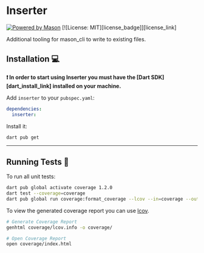 # Inserter

[![Powered by Mason](https://img.shields.io/endpoint?url=https%3A%2F%2Ftinyurl.com%2Fmason-badge)](https://github.com/felangel/mason)
[![License: MIT][license_badge]][license_link]

Additional tooling for mason_cli to write to existing files.

## Installation 💻

**❗ In order to start using Inserter you must have the [Dart SDK][dart_install_link] installed on your machine.**

Add `inserter` to your `pubspec.yaml`:

```yaml
dependencies:
  inserter:
```

Install it:

```sh
dart pub get
```

---

## Running Tests 🧪

To run all unit tests:

```sh
dart pub global activate coverage 1.2.0
dart test --coverage=coverage
dart pub global run coverage:format_coverage --lcov --in=coverage --out=coverage/lcov.info
```

To view the generated coverage report you can use [lcov](https://github.com/linux-test-project/lcov).

```sh
# Generate Coverage Report
genhtml coverage/lcov.info -o coverage/

# Open Coverage Report
open coverage/index.html
```
